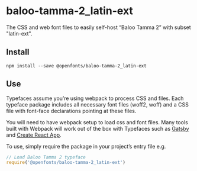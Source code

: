 
# baloo-tamma-2_latin-ext

The CSS and web font files to easily self-host “Baloo Tamma 2” with subset "latin-ext".

## Install

`npm install --save @openfonts/baloo-tamma-2_latin-ext`

## Use

Typefaces assume you’re using webpack to process CSS and files. Each typeface
package includes all necessary font files (woff2, woff) and a CSS file with
font-face declarations pointing at these files.

You will need to have webpack setup to load css and font files. Many tools built
with Webpack will work out of the box with Typefaces such as [Gatsby](https://github.com/gatsbyjs/gatsby)
and [Create React App](https://github.com/facebookincubator/create-react-app).

To use, simply require the package in your project’s entry file e.g.

```javascript
// Load Baloo Tamma 2 typeface
require('@openfonts/baloo-tamma-2_latin-ext')
```
